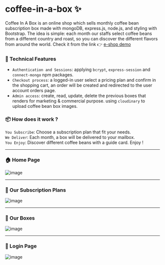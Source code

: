 # coffee-in-a-box ✨
Coffee In A Box is an online shop which sells monthly coffee bean subscription box made with mongoDB, express.js, node.js, and styling with Bootstrap.
The idea is simple: each month our staffs select coffee beans from a different country and roast, so you can discover the different flavors from around the world. 
Check it from the link 👉 [e-shop demo](https://fair-pear-sweatpants.cyclic.app/)

### 🔧 Technical Features
- `Authentication and Sessions`: applying `bcrypt`, `express-session` and `connect-mongo` npm packages.  
- `Checkout process`: a logged-in user select a pricing plan and confirm in the shopping cart, an order will be created and redirected to the user account orders page.  
- `Admin access`: create, read, update, delete the previous boxes that renders for marketing & commercial purpose. using `cloudinary` to upload coffee bean box images.

### 📦 How does it work ?
`You Subscribe`: Choose a subscription plan that fit your needs.  
`We Deliver`: Each month, a box will be delivered to your mailbox.  
`You Enjoy`: Discover different coffee beans with a guide card. Enjoy !  

***

### 🏠 Home Page
![image](https://user-images.githubusercontent.com/77380159/189468308-da80db92-d700-434a-a457-ce8e1d9433f3.png)

***

### 🌱 Our Subscription Plans
![image](https://user-images.githubusercontent.com/77380159/189466118-a56a7255-29c5-4dfc-be40-5795ea522f74.png)

***

### 🎁 Our Boxes
![image](https://user-images.githubusercontent.com/77380159/189468383-1657a988-3f71-49af-ade1-c540cf7e5a79.png)

***

### 🔑 Login Page
![image](https://user-images.githubusercontent.com/77380159/189468528-07f7e5df-cf9f-46bf-96c0-84e6bbc28876.png)
